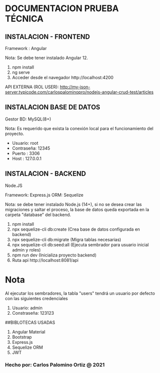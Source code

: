 
# DOCUMENTACION PRUEBA TÉCNICA


## INSTALACION - FRONTEND

Framework : Angular

Nota: Se debe tener instalado Angular 12.

1. npm install
2. ng serve
3. Acceder desde el navegador http://localhost:4200


API EXTERNA (ROL USER): http://my-json-server.typicode.com/carlospalominopro/nodejs-angular-crud-test/articles 


## INSTALACION BASE DE DATOS

Gestor BD: MySQL(8+)

Nota: Es requerido que exista la conexión local para el funcionamiento del proyecto.

- Usuario: root 
- Contraseña: 12345
- Puerto : 3306
- Host : 127.0.0.1

## INSTALACION - BACKEND

Node.JS

Framework: Express.js
ORM: Sequelize

Nota: se debe tener instalado Node.js (14+), si no se desea crear las migraciones y saltar el proceso, la base de datos queda exportada en la carpeta "database" del backend.

1. npm install
2. npx sequelize-cli db:create (Crea base de datos configurada en backend)
3. npx sequelize-cli db:migrate (Migra tablas necesarias)
4. npx sequelize-cli db:seed:all (Ejecuta sembrador para usuario inicial admin y roles)
5. npm run dev (Inicializa proyecto backend)
6. Ruta api http://localhost:8081/api


# Nota

Al ejecutar los sembradores, la tabla "users" tendrá un usuario por defecto con las siguientes credenciales

1. Usuario: admin
2. Constraseña: 123123

##BIBLOTECAS USADAS

1. Angular Material
2. Bootstrap
3. Express.js
4. Sequelize ORM
5. JWT

### Hecho por: Carlos Palomino Ortiz @ 2021
